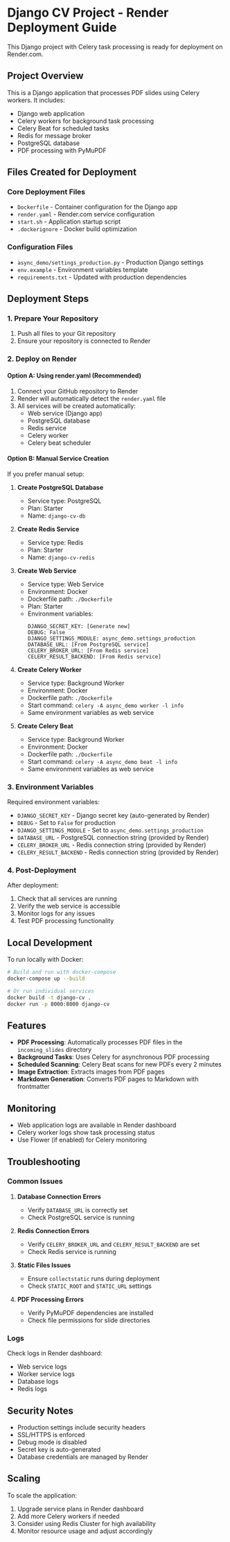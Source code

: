 # Django CV Project - Render Deployment Guide

This Django project with Celery task processing is ready for deployment on Render.com.

## Project Overview

This is a Django application that processes PDF slides using Celery workers. It includes:
- Django web application
- Celery workers for background task processing
- Celery Beat for scheduled tasks
- Redis for message broker
- PostgreSQL database
- PDF processing with PyMuPDF

## Files Created for Deployment

### Core Deployment Files
- `Dockerfile` - Container configuration for the Django app
- `render.yaml` - Render.com service configuration
- `start.sh` - Application startup script
- `.dockerignore` - Docker build optimization

### Configuration Files
- `async_demo/settings_production.py` - Production Django settings
- `env.example` - Environment variables template
- `requirements.txt` - Updated with production dependencies

## Deployment Steps

### 1. Prepare Your Repository

1. Push all files to your Git repository
2. Ensure your repository is connected to Render

### 2. Deploy on Render

#### Option A: Using render.yaml (Recommended)
1. Connect your GitHub repository to Render
2. Render will automatically detect the `render.yaml` file
3. All services will be created automatically:
   - Web service (Django app)
   - PostgreSQL database
   - Redis service
   - Celery worker
   - Celery beat scheduler

#### Option B: Manual Service Creation
If you prefer manual setup:

1. **Create PostgreSQL Database**
   - Service type: PostgreSQL
   - Plan: Starter
   - Name: `django-cv-db`

2. **Create Redis Service**
   - Service type: Redis
   - Plan: Starter
   - Name: `django-cv-redis`

3. **Create Web Service**
   - Service type: Web Service
   - Environment: Docker
   - Dockerfile path: `./Dockerfile`
   - Plan: Starter
   - Environment variables:
     ```
     DJANGO_SECRET_KEY: [Generate new]
     DEBUG: False
     DJANGO_SETTINGS_MODULE: async_demo.settings_production
     DATABASE_URL: [From PostgreSQL service]
     CELERY_BROKER_URL: [From Redis service]
     CELERY_RESULT_BACKEND: [From Redis service]
     ```

4. **Create Celery Worker**
   - Service type: Background Worker
   - Environment: Docker
   - Dockerfile path: `./Dockerfile`
   - Start command: `celery -A async_demo worker -l info`
   - Same environment variables as web service

5. **Create Celery Beat**
   - Service type: Background Worker
   - Environment: Docker
   - Dockerfile path: `./Dockerfile`
   - Start command: `celery -A async_demo beat -l info`
   - Same environment variables as web service

### 3. Environment Variables

Required environment variables:
- `DJANGO_SECRET_KEY` - Django secret key (auto-generated by Render)
- `DEBUG` - Set to `False` for production
- `DJANGO_SETTINGS_MODULE` - Set to `async_demo.settings_production`
- `DATABASE_URL` - PostgreSQL connection string (provided by Render)
- `CELERY_BROKER_URL` - Redis connection string (provided by Render)
- `CELERY_RESULT_BACKEND` - Redis connection string (provided by Render)

### 4. Post-Deployment

After deployment:
1. Check that all services are running
2. Verify the web service is accessible
3. Monitor logs for any issues
4. Test PDF processing functionality

## Local Development

To run locally with Docker:

```bash
# Build and run with docker-compose
docker-compose up --build

# Or run individual services
docker build -t django-cv .
docker run -p 8000:8000 django-cv
```

## Features

- **PDF Processing**: Automatically processes PDF files in the `incoming_slides` directory
- **Background Tasks**: Uses Celery for asynchronous PDF processing
- **Scheduled Scanning**: Celery Beat scans for new PDFs every 2 minutes
- **Image Extraction**: Extracts images from PDF pages
- **Markdown Generation**: Converts PDF pages to Markdown with frontmatter

## Monitoring

- Web application logs are available in Render dashboard
- Celery worker logs show task processing status
- Use Flower (if enabled) for Celery monitoring

## Troubleshooting

### Common Issues

1. **Database Connection Errors**
   - Verify `DATABASE_URL` is correctly set
   - Check PostgreSQL service is running

2. **Redis Connection Errors**
   - Verify `CELERY_BROKER_URL` and `CELERY_RESULT_BACKEND` are set
   - Check Redis service is running

3. **Static Files Issues**
   - Ensure `collectstatic` runs during deployment
   - Check `STATIC_ROOT` and `STATIC_URL` settings

4. **PDF Processing Errors**
   - Verify PyMuPDF dependencies are installed
   - Check file permissions for slide directories

### Logs

Check logs in Render dashboard:
- Web service logs
- Worker service logs
- Database logs
- Redis logs

## Security Notes

- Production settings include security headers
- SSL/HTTPS is enforced
- Debug mode is disabled
- Secret key is auto-generated
- Database credentials are managed by Render

## Scaling

To scale the application:
1. Upgrade service plans in Render dashboard
2. Add more Celery workers if needed
3. Consider using Redis Cluster for high availability
4. Monitor resource usage and adjust accordingly
